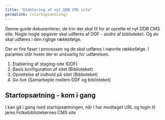 ```yaml
---
title: "Etablering af nyt DDB CMS site"
permalink: /startopsaetning/
---
```


Denne guide dokunenterer, de trin der skal til for at oprette et nyt DDB CMS site. Nogle nogle opgaver skal udføres af DDF - andre af biblioteket. Og de skal udføres i den rigtige rækkefølge.

Der er fire faser i processen og de skal udføres i nævnte rækkefølge. I parantes står hvem der er ansvarlig for udførelsen.
1. Etablering af staging-site (DDF)
2. Basis konfiguration af sitet (Biblioteket)
3. Oprettelse af indhold på sitet (Biblioteket)
4. Go live (Samarbejde mellem DDF og biblioteket)



## Startopsætning - kom i gang
I kan gå i gang med startopsætningen, når I har modtaget URL og login til jeres Folkebibliotekernes CMS site








